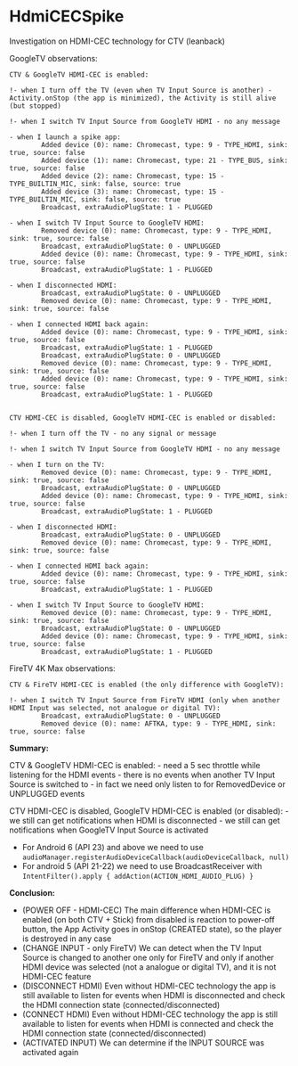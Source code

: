 # HdmiCECSpike
Investigation on HDMI-CEC technology for CTV (leanback)

GoogleTV observations:
	
	CTV & GoogleTV HDMI-CEC is enabled:

	!- when I turn off the TV (even when TV Input Source is another) - Activity.onStop (the app is minimized), the Activity is still alive (but stopped)

	!- when I switch TV Input Source from GoogleTV HDMI - no any message

	- when I launch a spike app:
			Added device (0): name: Chromecast, type: 9 - TYPE_HDMI, sink: true, source: false
			Added device (1): name: Chromecast, type: 21 - TYPE_BUS, sink: true, source: false
			Added device (2): name: Chromecast, type: 15 - TYPE_BUILTIN_MIC, sink: false, source: true
			Added device (3): name: Chromecast, type: 15 - TYPE_BUILTIN_MIC, sink: false, source: true
			Broadcast, extraAudioPlugState: 1 - PLUGGED

	- when I switch TV Input Source to GoogleTV HDMI:
			Removed device (0): name: Chromecast, type: 9 - TYPE_HDMI, sink: true, source: false
			Broadcast, extraAudioPlugState: 0 - UNPLUGGED
			Added device (0): name: Chromecast, type: 9 - TYPE_HDMI, sink: true, source: false
			Broadcast, extraAudioPlugState: 1 - PLUGGED

	- when I disconnected HDMI:
			Broadcast, extraAudioPlugState: 0 - UNPLUGGED
			Removed device (0): name: Chromecast, type: 9 - TYPE_HDMI, sink: true, source: false

	- when I connected HDMI back again:
			Added device (0): name: Chromecast, type: 9 - TYPE_HDMI, sink: true, source: false
			Broadcast, extraAudioPlugState: 1 - PLUGGED
			Broadcast, extraAudioPlugState: 0 - UNPLUGGED
			Removed device (0): name: Chromecast, type: 9 - TYPE_HDMI, sink: true, source: false
			Added device (0): name: Chromecast, type: 9 - TYPE_HDMI, sink: true, source: false
			Broadcast, extraAudioPlugState: 1 - PLUGGED


	CTV HDMI-CEC is disabled, GoogleTV HDMI-CEC is enabled or disabled:

	!- when I turn off the TV - no any signal or message

	!- when I switch TV Input Source from GoogleTV HDMI - no any message

	- when I turn on the TV:
			Removed device (0): name: Chromecast, type: 9 - TYPE_HDMI, sink: true, source: false
			Broadcast, extraAudioPlugState: 0 - UNPLUGGED
			Added device (0): name: Chromecast, type: 9 - TYPE_HDMI, sink: true, source: false
			Broadcast, extraAudioPlugState: 1 - PLUGGED

	- when I disconnected HDMI:
			Broadcast, extraAudioPlugState: 0 - UNPLUGGED
			Removed device (0): name: Chromecast, type: 9 - TYPE_HDMI, sink: true, source: false

	- when I connected HDMI back again:
			Added device (0): name: Chromecast, type: 9 - TYPE_HDMI, sink: true, source: false
			Broadcast, extraAudioPlugState: 1 - PLUGGED

	- when I switch TV Input Source to GoogleTV HDMI:
			Removed device (0): name: Chromecast, type: 9 - TYPE_HDMI, sink: true, source: false
			Broadcast, extraAudioPlugState: 0 - UNPLUGGED
			Added device (0): name: Chromecast, type: 9 - TYPE_HDMI, sink: true, source: false
			Broadcast, extraAudioPlugState: 1 - PLUGGED




FireTV 4K Max observations:

	CTV & FireTV HDMI-CEC is enabled (the only difference with GoogleTV):

	!- when I switch TV Input Source from FireTV HDMI (only when another HDMI Input was selected, not analogue or digital TV):
			Broadcast, extraAudioPlugState: 0 - UNPLUGGED
			Removed device (0): name: AFTKA, type: 9 - TYPE_HDMI, sink: true, source: false



**Summary:**

 CTV & GoogleTV HDMI-CEC is enabled:
	- need a 5 sec throttle while listening for the HDMI events
	- there is no events when another TV Input Source is switched to
	- in fact we need only listen to for RemovedDevice or UNPLUGGED events

 CTV HDMI-CEC is disabled, GoogleTV HDMI-CEC is enabled (or disabled):
 	- we still can get notifications when HDMI is disconnected
 	- we still can get notifications when GoogleTV Input Source is activated

 - For Android 6 (API 23) and above we need to use `audioManager.registerAudioDeviceCallback(audioDeviceCallback, null)`
 - For android 5 (API 21-22) we need to use BroadcastReceiver with `IntentFilter().apply { addAction(ACTION_HDMI_AUDIO_PLUG) }`



**Conclusion:**

 - (POWER OFF - HDMI-CEC) The main difference when HDMI-CEC is enabled (on both CTV + Stick) from disabled is reaction to power-off button, the App Activity goes in onStop (CREATED state), so the player is destroyed in any case
 - (CHANGE INPUT - only FireTV) We can detect when the TV Input Source is changed to another one only for FireTV and only if another HDMI device was selected (not a analogue or digital TV), and it is not HDMI-CEC feature
 - (DISCONNECT HDMI) Even without HDMI-CEC technology the app is still available to listen for events when HDMI is disconnected and check the HDMI connection state (connected/disconnected)
 - (CONNECT HDMI) Even without HDMI-CEC technology the app is still available to listen for events when HDMI is connected and check the HDMI connection state (connected/disconnected)
 - (ACTIVATED INPUT) We can determine if the INPUT SOURCE was activated again
 
